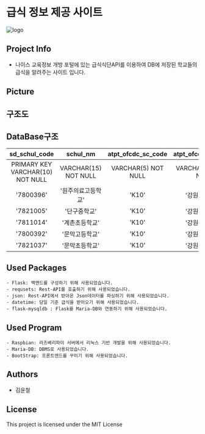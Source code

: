 # 급식 정보 제공 사이트
![logo](https://ssl.nx.com/s2/game/maplestory/renewal/common/logo.png)
## Project Info
- 나이스 교육정보 개방 포털에 있는 급식식단API를 이용하여 DB에 저장된 학교들의 급식을 알려주는 사이트 입니다.
## Picture

## 구조도

## DataBase구조
|sd_schul_code|schul_nm         |atpt_ofcdc_sc_code|atpt_ofcdc_sc_name|
|:-----------:|:---------------:|:----------------:|:----------------:|
|PRIMARY KEY VARCHAR(10) NOT NULL|VARCHAR(15) NOT NULL|VARCHAR(5) NOT NULL|VARCHAR(15) NOT NULL|
|'7800396'    |'원주의료고등학교' |'K10'            |'강원도교육청'      |
|'7821005'    |'단구중학교'      |'K10'             |'강원도교육청'     |
|'7811014'    |'계촌초등학교'    |'K10'             |'강원도교육청'     |
|'7800392'    |'문막고등학교'    |'K10'             |'강원도교육청'     |
|'7821037'    |'문막초등학교'    |'K10'             |'강원도교육청'     |

## Used Packages
```
- Flask: 백엔드를 구성하기 위해 사용되었습니다.
- requsets: Rest-API를 호출하기 위해 사용되었습니다.
- json: Rest-API에서 받아온 Json데이터를 파싱하기 위해 사용되었습니다.
- datetime: 당일 기준 급식을 받아오기 위해 사용되었습니다.
- flask-mysqldb : Flask를 Maria-DB와 연동하기 위해 사용되었습니다.
```
## Used Program
```
- Raspbian: 라즈베리파이 서버에서 리눅스 기반 개발을 위해 사용되었습니다.
- Maria-DB: DBMS로 사용되었습니다.
- BootStrap: 프론트엔드를 꾸미기 위해 사용되었습니다.
```
## Authors
- 김윤철
## License
This project is licensed under the MIT License
